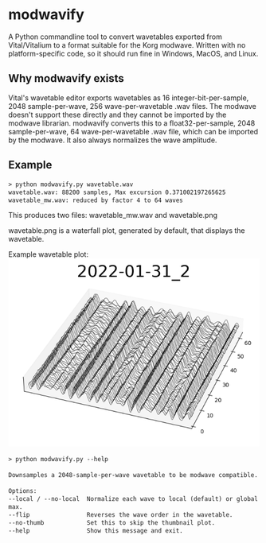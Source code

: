 # modwavify

A Python commandline tool to convert wavetables exported from Vital/Vitalium to a format suitable for the Korg modwave. Written with no platform-specific code, so it should run fine in Windows, MacOS, and Linux.

## Why modwavify exists

Vital's wavetable editor exports wavetables as 16 integer-bit-per-sample, 2048 sample-per-wave, 256 wave-per-wavetable .wav files. The modwave doesn't support these directly and they cannot be imported by the modwave librarian. modwavify converts this to a float32-per-sample, 2048 sample-per-wave, 64 wave-per-wavetable .wav file, which can be imported by the modwave. It also always normalizes the wave amplitude.

## Example

    > python modwavify.py wavetable.wav
    wavetable.wav: 88200 samples, Max excursion 0.371002197265625
    wavetable_mw.wav: reduced by factor 4 to 64 waves

This produces two files:
wavetable_mw.wav and wavetable.png

wavetable.png is a waterfall plot, generated by default, that displays the wavetable.

Example wavetable plot:
![wavetable plot](wavetable.png)

    > python modwavify.py --help

    Downsamples a 2048-sample-per-wave wavetable to be modwave compatible.

    Options:
    --local / --no-local  Normalize each wave to local (default) or global max.
    --flip                Reverses the wave order in the wavetable.
    --no-thumb            Set this to skip the thumbnail plot.
    --help                Show this message and exit.